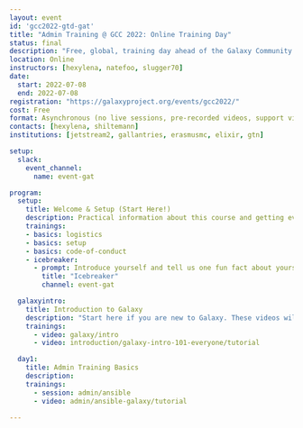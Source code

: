 ```yaml
---
layout: event
id: 'gcc2022-gtd-gat'
title: "Admin Training @ GCC 2022: Online Training Day"
status: final
description: "Free, global, training day ahead of the Galaxy Community Conference 2022. This day is meant to get you up to speed with the basics, so that you can get the most out of the training sessions at the GCC2022 conference!"
location: Online
instructors: [hexylena, natefoo, slugger70]
date:
  start: 2022-07-08
  end: 2022-07-08
registration: "https://galaxyproject.org/events/gcc2022/"
cost: Free
format: Asynchronous (no live sessions, pre-recorded videos, support via Slack, YOU decide your schedule)
contacts: [hexylena, shiltemann]
institutions: [jetstream2, gallantries, erasmusmc, elixir, gtn]

setup:
  slack:
    event_channel:
      name: event-gat

program:
  setup:
    title: Welcome & Setup (Start Here!)
    description: Practical information about this course and getting everything set up to follow this course.
    trainings:
    - basics: logistics
    - basics: setup
    - basics: code-of-conduct
    - icebreaker:
      - prompt: Introduce yourself and tell us one fun fact about yourself!
        title: "Icebreaker"
        channel: event-gat

  galaxyintro:
    title: Introduction to Galaxy
    description: "Start here if you are new to Galaxy. These videos will introduce you to the Galaxy platform, and walk you through your first analyses"
    trainings:
      - video: galaxy/intro
      - video: introduction/galaxy-intro-101-everyone/tutorial

  day1:
    title: Admin Training Basics
    description:
    trainings:
      - session: admin/ansible
      - video: admin/ansible-galaxy/tutorial

---
```


